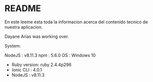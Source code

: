 # README

En este leeme esta toda la informacion acerca del contenido tecnico de nuestra aplicacion.


Dayane Arias was working over.

  

System:

   NodeJS : v8.11.3
   npm    : 5.6.0
   OS     : Windows 10

* Ruby version:       ruby 2.4.4p296
* Ionic CLI : 4.0.1
* NodeJS :            v8.11.3
